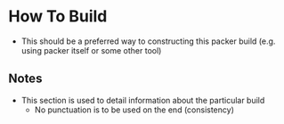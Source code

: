 # How To Build

- This should be a preferred way to constructing this packer build (e.g. using packer itself or some other tool)

## Notes

- This section is used to detail information about the particular build
    - No punctuation is to be used on the end (consistency)